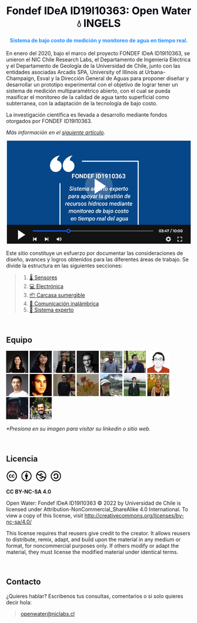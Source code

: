 
<h1 style="text-align:center;color:#000610">Fondef IDeA ID19I10363: Open Water 💧 INGELS</h1>

<h4 style="text-align:center;color:DodgerBlue;">Sistema de bajo costo de medición y monitoreo de agua en tiempo real.</h3>


<p style="text-align:justify;">

En enero del 2020, bajo el marco del proyecto FONDEF IDeA ID19I10363, se unieron el NIC Chile Research Labs, el Departamento de Ingeniería Eléctrica y el Departamento de Geología de la Universidad de Chile, junto con las entidades asociadas Arcadis SPA, University of Illinois at Urbana-Champaign, Esval y la Dirección General de Aguas para proponer diseñar y desarrollar un prototipo experimental con el objetivo de lograr tener un sistema de medición multiparamétrico abierto, con el cual se pueda masificar el monitoreo de la calidad de agua tanto superficial como subterranea, con la adaptación de la tecnología de bajo costo.

La investigación científica es llevada a desarrollo mediante fondos otorgados por FONDEF ID19I10363.

_Más información en el [siguiente artículo](http://bitacoras.niclabs.cl/2022/05/sistema-abierto-experto-para-apoyar-la.html)._

[<p align="center"><img style="float: center;"  title="a title" alt="Alt text" src="images/inicio_video2.png" width="500px"></p>](https://www.youtube.com/watch?v=SJs9-OBhGeA)

</p>

Este sitio constituye un esfuerzo por documentar las consideraciones de diseño, avances y logros obtenidos para las diferentes áreas de trabajo. Se divide la estructura en las siguientes secciones:

> 1. [🌡 Sensores](0-Sensores.md)
> 2. [💻 Electrónica](1-Electrónica.md)
> 3. [📦 Carcasa sumergible](2-Carcasa.md)
> 4. [📡 Comunicación inalámbrica](3-Comunicación-inalámbrica.md)
> 5. [🤖 Sistema experto](4-Sistema%20Experto.md)

<!--
## Noticias

##### 05.05.2022 - Bitácora Niclabs
[![Everything Is AWESOME](images/news_bitacoraniclabs.png)](https://www.youtube.com/watch?v=SJs9-OBhGeA)
-->

<br>

## Equipo

[<img title="Sandra Cespedes" alt="Sandra Cespedes" src="images/inicio_equipo_sandra.jpg" width="60px">](https://www.linkedin.com/in/scespedes/)
[<img title="Linda Daniele" alt="Linda Daniele" src="images/inicio_equipo_linda.jpg" width="60px">](https://www.linkedin.com/in/linda-daniele-9a35bb39/)
[<img title="Doris Saez" alt="Doris Saez" src="images/inicio_equipo_doris.jpg" width="60px">](https://www.linkedin.com/in/doris-saez-ba2ab5146/)
[<img title="Juan Salamanca" alt="Juan Salamanca" src="images/inicio_equipo_juan.jpg" width="60px">](https://www.linkedin.com/in/juan-salamanca-8b784411/)
[<img title="Javier Bustos" alt="Javier Bustos" src="images/inicio_equipo_javier.jpg" width="60px">](https://www.linkedin.com/in/javier-bustos-jiménez-786788/)
[<img title="Matías Taucare" alt="Matías Taucare" src="images/inicio_equipo_matiastaucare.jpg" width="60px">](https://www.linkedin.com/in/matias-taucare-toro/)
[<img title="Francisco Jaramillo" alt="Francisco Jaramillo" src="images/inicio_equipo_francisco.jpg" width="60px">](https://www.linkedin.com/in/francisco-jaramillo-montoya-0a6b8750/)
[<img title="Rodrigo Muñoz" alt="Rodrigo Muñoz" src="images/inicio_equipo_rodrigo.jpg" width="60px">](https://www.linkedin.com/in/rodrigomunozlara/)
[<img title="Pablo Martin" alt="Pablo Martin" src="images/inicio_equipo_pablo.jpg" width="60px">](https://www.linkedin.com/in/pmartinchile/)
[<img title="Sebastian Cifuentes" alt="Sebastian Cifuentes" src="images/inicio_equipo_sebastian.jpg" width="60px">](https://www.linkedin.com/in/sebcif)
[<img title="Gabriel Flores" alt="Gabriel Flores" src="images/inicio_equipo_gabriel.jpg" width="60px">](https://github.com/gaboflowers)
[<img title="Gabriela Mendoza" alt="Gabriela Mendoza" src="images/inicio_equipo_gabriela.jpg" width="60px">](https://www.linkedin.com/in/gabriela-mendoza-muñoz-700945151/)
[<img title="Maximiliano Jones" alt="Maximiliano Jones" src="images/inicio_equipo_maximiliano.jpg" width="60px">](https://www.linkedin.com/in/maximiliano-jones-herrera-b4013b97/)
[<img title="María Jesus" alt="María Jesus" src="images/inicio_equipo_mariajesus.jpg" width="60px">]()
[<img title="Amilcar Aravena" alt="Amilcar Aravena" src="images/inicio_equipo_amilcar.jpg" width="60px">](https://www.linkedin.com/in/amilcar-aravena/)
[<img title="Matías Macaya" alt="Matías Macaya" src="images/inicio_equipo_matiasmacaya.jpg" width="60px">](https://www.linkedin.com/in/matiasmacayaleiva/)

_*Presiona en su imagen para visitar su linkedin o sitio web._

<br>

## Licencia

<img title="Licencia CC BY-NC-SA 4.0" alt="Licencia CC BY-NC-SA 4.0" src="images/inicio_licencia.png" width="150px" class="center">

**CC BY-NC-SA 4.0**

Open Water: Fondef IDeA ID19I10363 © 2022 by Universidad de Chile is licensed under Attribution-NonCommercial_ShareAlike 4.0 International. To view a copy of this license, visit http://creativecommons.org/licenses/by-nc-sa/4.0/

This license requires that reusers give credit to the creator. It allows reusers to distribute, remix, adapt, and build upon the material in any medium or format, for noncommercial purposes only. If others modify or adapt the material, they must license the modified material under identical terms.

<br>

## Contacto

¿Quieres hablar? Escribenos tus consultas, comentarios o si solo quieres decir hola:

> [openwater@niclabs.cl](openwater@niclabs.cl)

<!--
BY: Credit must be given to you, the creator.
NC: Only noncommercial use of your work is permitted. Noncommercial means not primarily intended for or directed towards commercial advantage or monetary compensation.
SA: Adaptations must be shared under the same terms.
-->

<!--
<b>Editar bitacora</b>

Referirse a la página [como editar](old/como-editar.md).
-->
